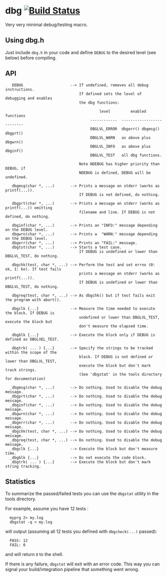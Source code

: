 # dbg [![Build Status](https://travis-ci.org/rdentato/dbg.svg?branch=master)](https://travis-ci.org/rdentato/dbg)  

Very very minimal debug/testing macro.

## Using dbg.h

Just include `dbg.h` in your code and define `DEBUG` to the desired level (see below) before compiling.

## API

```
   DEBUG                     --> If undefined, removes all debug instructions.
                                 If defined sets the level of debugging and enables
                                 the dbg functions:

                                          level         enabled functions
                                      ------------  --------------------------
                                      DBGLVL_ERROR  dbgerr() dbgmsg() dbgprt()
                                      DBGLVL_WARN   as above plus dbgwrn()
                                      DBGLVL_INFO   as above plus dbginf()
                                      DBGLVL_TEST   all dbg functions.

                                 Note NDEBUG has higher priority than DEBUG, if
                                 NDEBUG is defined, DEBUG will be undefined.

   dbgmsg(char *, ...)       --> Prints a message on stderr (works as printf(...)).
                                 If DEBUG is not defined, do nothing.
 
   dbgprt(char *, ...)       --> Prints a message on stderr (works as printf(...)) omitting
                                 filename and line. If DEBUG is not defined, do nothing.
 
   dbginf(char *, ...)       --> Prints an "INFO:" message depending on the DEBUG level.
   dbgwrn(char *, ...)       --> Prints a  "WARN:" message depending on the DEBUG level.
   dbgerr(char *, ...)       --> Prints an "FAIL:" message.
   dbgtst(char *, ...)       --> Starts a test case.
                                 If DEBUG is undefined or lower than DBGLVL_TEST, do nothing.

   dbgchk(test, char *, ...) --> Perform the test and set errno (0: ok, 1: ko). If test fails
                                 prints a message on stderr (works as printf(...)).
                                 If DEBUG is undefined or lower than DBGLVL_TEST, do nothing.
 
   dbgreq(test, char *, ...) --> As dbgchk() but if test fails exit the program with abort().
 
   dbgclk {...}              --> Measure the time needed to execute the block. If DEBUG is
                                 undefined or lower than DBGLVL_TEST, execute the block but
                                 don't measure the elapsed time.
 
   dbgblk {...}              --> Execute the block only if DEBUG is defined as DBGLVEL_TEST.

   dbgtrk( ... ) {...}       --> Specify the strings to be tracked within the scope of the
                                 block. If DEBUG is not defined or lower than DBGLVL_TEST,
                                 execute the block but don't mark track strings.
                                 (See 'dbgstat' in the tools directory for documentation)

  _dbgmsg(char *, ...)       --> Do nothing. Used to disable the debug message.
  _dbgprt(char *, ...)       --> Do nothing. Used to disable the debug message.
  _dbginf(char *, ...)       --> Do nothing. Used to disable the debug message.
  _dbgwrn(char *, ...)       --> Do nothing. Used to disable the debug message.
  _dbgerr(char *, ...)       --> Do nothing. Used to disable the debug message.
  _dbgchk(test, char *, ...) --> Do nothing. Used to disable the debug message.
  _dbgreq(test, char *, ...) --> Do nothing. Used to disable the debug message.
  _dbgclk {...}              --> Execute the block but don't measure time.
  _dbgblk {...}              --> Do not execute the code block.
  _dbgtrk( ... ) {...}       --> Execute the block but don't mark string tracking.

```

## Statistics

  To summarize the passed/failed tests you can use the `dbgstat` utility in the tools
directory.

For example, assume you have 12 tests :
```
  myprg 2> my.log
  dbgstat -q < my.log
```

will output (assuming all 12 tests you defined with `dbgcheck(...)` passed):
```
  PASS: 12
  FAIL: 0
```
and will return `0` to the shell.  

If there is any failure, `dbgstat` will exit with an error code. This way you can signal your build/integration pipeline that something went wrong.

